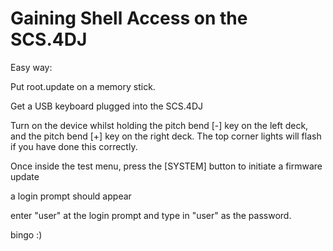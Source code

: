 Gaining Shell Access on the SCS.4DJ
===================================

Easy way: 

Put root.update on a memory stick.

Get a USB keyboard plugged into the SCS.4DJ

Turn on the device whilst holding the pitch bend [-] key on the left deck, and the pitch bend [+] key on the right deck. The top corner lights will flash if you have done this correctly.

Once inside the test menu, press the [SYSTEM] button to initiate a firmware update

a login prompt should appear

enter "user" at the login prompt and type in "user" as the password.

bingo :)

